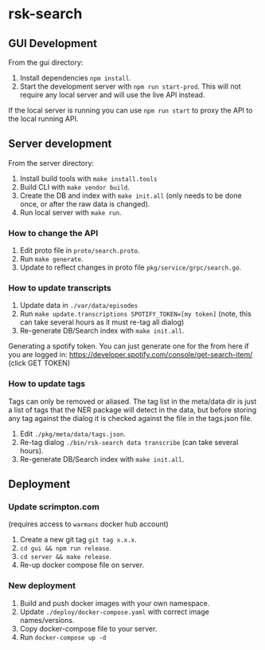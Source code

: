 # rsk-search

## GUI Development

From the gui directory:

1. Install dependencies `npm install`.
2. Start the development server with `npm run start-prod`. This will not require any 
local server and will use the live API instead.

If the local server is running you can use `npm run start` to proxy the 
API to the local running API.

## Server development

From the server directory: 

1. Install build tools with `make install.tools`
2. Build CLI with `make vendor build`.
3. Create the DB and index with `make init.all` (only needs to be done once, or after the raw data is changed).
4. Run local server with `make run`.

### How to change the API 

1. Edit proto file in `proto/search.proto`.
2. Run `make generate`.
3. Update to reflect changes in proto file `pkg/service/grpc/search.go`.

### How to update transcripts

1. Update data in `./var/data/episodes`
2. Run `make update.transcriptions SPOTIFY_TOKEN=[my token]` (note, this can take several hours as it must re-tag all dialog)
3. Re-generate DB/Search index with `make init.all`.


Generating a spotify token. You can just generate one for the from here if you are logged in:
https://developer.spotify.com/console/get-search-item/ (click GET TOKEN)

### How to update tags

Tags can only be removed or aliased. The tag list in the meta/data dir 
is just a list of tags that the NER package will detect in the data, but 
before storing any tag against the dialog it is checked against the 
file in the tags.json file. 

1. Edit `./pkg/meta/data/tags.json`.
2. Re-tag dialog `./bin/rsk-search data transcribe` (can take several hours).
3. Re-generate DB/Search index with `make init.all`.


## Deployment

### Update scrimpton.com

(requires access to `warmans` docker hub account)

1. Create a new git tag `git tag x.x.x`.
2. `cd gui && npm run release`.
3. `cd server && make release`.
3. Re-up docker compose file on server.

### New deployment
1. Build and push docker images with your own namespace.
2. Update `./deploy/docker-compose.yaml` with correct image names/versions.
3. Copy docker-compose file to your server.
4. Run `docker-compose up -d`
